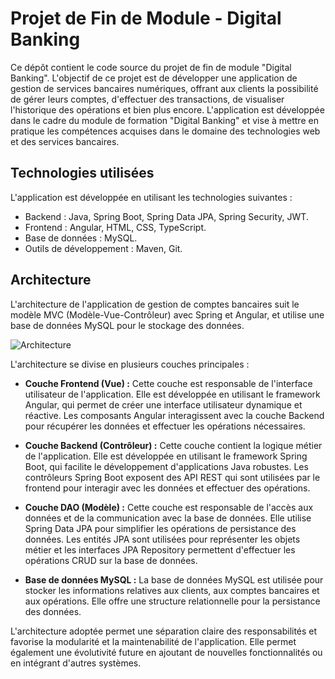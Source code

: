 # Projet de Fin de Module - Digital Banking
Ce dépôt contient le code source du projet de fin de module "Digital Banking". L'objectif de ce projet est de développer une application de gestion de services bancaires numériques, offrant aux clients la possibilité de gérer leurs comptes, d'effectuer des transactions, de visualiser l'historique des opérations et bien plus encore. L'application est développée dans le cadre du module de formation "Digital Banking" et vise à mettre en pratique les compétences acquises dans le domaine des technologies web et des services bancaires.

## Technologies utilisées
L'application est développée en utilisant les technologies suivantes :

- Backend : Java, Spring Boot, Spring Data JPA, Spring Security, JWT.
- Frontend : Angular, HTML, CSS, TypeScript.
- Base de données : MySQL.
- Outils de développement : Maven, Git.

## Architecture

L'architecture de l'application de gestion de comptes bancaires suit le modèle MVC (Modèle-Vue-Contrôleur) avec Spring et Angular, et utilise une base de données MySQL pour le stockage des données.

![Architecture](conception/archi.png)

L'architecture se divise en plusieurs couches principales :

- **Couche Frontend (Vue) :** Cette couche est responsable de l'interface utilisateur de l'application. Elle est développée en utilisant le framework Angular, qui permet de créer une interface utilisateur dynamique et réactive. Les composants Angular interagissent avec la couche Backend pour récupérer les données et effectuer les opérations nécessaires.

- **Couche Backend (Contrôleur) :** Cette couche contient la logique métier de l'application. Elle est développée en utilisant le framework Spring Boot, qui facilite le développement d'applications Java robustes. Les contrôleurs Spring Boot exposent des API REST qui sont utilisées par le frontend pour interagir avec les données et effectuer des opérations.

- **Couche DAO (Modèle) :** Cette couche est responsable de l'accès aux données et de la communication avec la base de données. Elle utilise Spring Data JPA pour simplifier les opérations de persistance des données. Les entités JPA sont utilisées pour représenter les objets métier et les interfaces JPA Repository permettent d'effectuer les opérations CRUD sur la base de données.

- **Base de données MySQL :** La base de données MySQL est utilisée pour stocker les informations relatives aux clients, aux comptes bancaires et aux opérations. Elle offre une structure relationnelle pour la persistance des données.

L'architecture adoptée permet une séparation claire des responsabilités et favorise la modularité et la maintenabilité de l'application. Elle permet également une évolutivité future en ajoutant de nouvelles fonctionnalités ou en intégrant d'autres systèmes.
